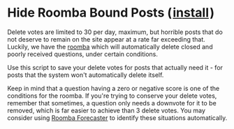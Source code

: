 # Hide Roomba Bound Posts (&#8202;[install](https://github.com/CertainPerformance/Stack-Exchange-Userscripts/raw/master/Hide-Roomba-Bound-Posts/StackHideRoombaBoundPosts.user.js)&#8202;)

Delete votes are limited to 30 per day, maximum, but horrible posts that do not deserve to remain on the site appear at a rate far exceeding that. Luckily, we have the [roomba](https://stackoverflow.com/help/roomba) which will automatically delete closed and poorly received questions, under certain conditions.

Use this script to save your delete votes for posts that actually need it - for posts that the system won't automatically delete itself.

Keep in mind that a question having a zero or negative score is one of the conditions for the roomba. If you're trying to conserve your delete votes, remember that sometimes, a question only needs a downvote for it to be removed, which is far easier to achieve than 3 delete votes. You may consider using [Roomba Forecaster](https://stackapps.com/questions/7239/) to identify these situations automatically.
